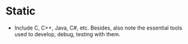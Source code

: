 # Static

<script type="text/javascript" src="../js/general.js"></script>

* Include C, C++, Java, C#, etc. Besides, also note the essential tools used to develop, debug, testing with them.